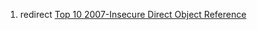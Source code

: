 1.  redirect [Top 10 2007-Insecure Direct Object
    Reference](Top_10_2007-Insecure_Direct_Object_Reference "wikilink")